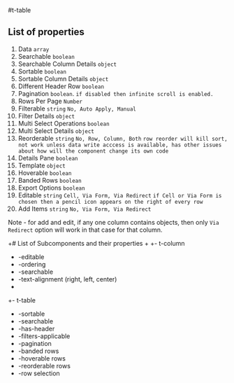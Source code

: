#t-table

## List of properties

1. Data `array` 
1. Searchable `boolean`
  1. Searchable Column Details `object`
1. Sortable `boolean`
  1. Sortable Column Details `object`
1. Different Header Row `boolean`
1. Pagination `boolean`. `if disabled then infinite scroll is enabled.`
  1. Rows Per Page `Number`
1. Filterable `string` `No, Auto Apply, Manual`
  1. Filter Details `object`
1. Multi Select Operations `boolean`
  1. Multi Select Details `object`
1. Reorderable `string` `No, Row, Column, Both` `row reorder will kill sort, not work unless data write acccess is available, has other issues  about how will the component change its own code`
1. Details Pane `boolean`
  1. Template `object`
1. Hoverable `boolean`
1. Banded Rows `boolean`
1. Export Options `boolean`
1. Editable `string` `Cell, Via Form, Via Redirect` `if Cell or Via Form is chosen then a pencil icon appears on the right of every row`
1. Add Items `string` `No, Via Form, Via Redirect`

Note - for add and edit, if any one column contains objects, then only `Via Redirect` option will work in that case for that column.


+# List of Subcomponents and their properties
+
+- t-column
+  -editable
+  -ordering
+  -searchable
+  -text-alignment (right, left, center)
+  
+- t-table
+  -sortable
+  -searchable
+  -has-header
+  -filters-applicable
+  -pagination
+  -banded rows
+  -hoverable rows
+  -reorderable rows
+  -row selection

